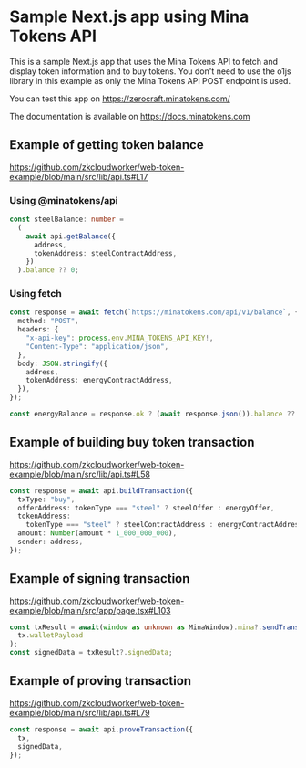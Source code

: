 # Sample Next.js app using Mina Tokens API

This is a sample Next.js app that uses the Mina Tokens API to fetch and display token information and to buy tokens.
You don't need to use the o1js library in this example as only the Mina Tokens API POST endpoint is used.

You can test this app on https://zerocraft.minatokens.com/

The documentation is available on https://docs.minatokens.com

## Example of getting token balance

https://github.com/zkcloudworker/web-token-example/blob/main/src/lib/api.ts#L17

### Using @minatokens/api

```typescript
const steelBalance: number =
  (
    await api.getBalance({
      address,
      tokenAddress: steelContractAddress,
    })
  ).balance ?? 0;
```

### Using fetch

```typescript
const response = await fetch(`https://minatokens.com/api/v1/balance`, {
  method: "POST",
  headers: {
    "x-api-key": process.env.MINA_TOKENS_API_KEY!,
    "Content-Type": "application/json",
  },
  body: JSON.stringify({
    address,
    tokenAddress: energyContractAddress,
  }),
});

const energyBalance = response.ok ? (await response.json()).balance ?? 0 : 0;
```

## Example of building buy token transaction

https://github.com/zkcloudworker/web-token-example/blob/main/src/lib/api.ts#L58

```typescript
const response = await api.buildTransaction({
  txType: "buy",
  offerAddress: tokenType === "steel" ? steelOffer : energyOffer,
  tokenAddress:
    tokenType === "steel" ? steelContractAddress : energyContractAddress,
  amount: Number(amount * 1_000_000_000),
  sender: address,
});
```

## Example of signing transaction

https://github.com/zkcloudworker/web-token-example/blob/main/src/app/page.tsx#L103

```typescript
const txResult = await(window as unknown as MinaWindow).mina?.sendTransaction(
  tx.walletPayload
);
const signedData = txResult?.signedData;
```

## Example of proving transaction

https://github.com/zkcloudworker/web-token-example/blob/main/src/lib/api.ts#L79

```typescript
const response = await api.proveTransaction({
  tx,
  signedData,
});
```
